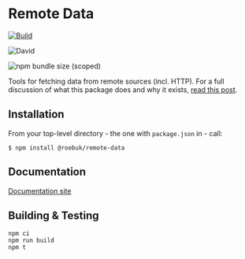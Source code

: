 # Remote Data

[![Build](https://github.com/roebuk/remote-data/actions/workflows/node.js.yml/badge.svg)](https://github.com/roebuk/remote-data/actions/workflows/node.js.yml)

![David](https://img.shields.io/david/roebuk/remote-data)

![npm bundle size (scoped)](https://img.shields.io/bundlephobia/min/@roebuk/remote-data)


Tools for fetching data from remote sources (incl. HTTP). For a full discussion
of what this package does and why it exists, [read this post](http://blog.jenkster.com/2016/06/how-elm-slays-a-ui-antipattern.html).


## Installation

From your top-level directory - the one with `package.json` in - call:

```
$ npm install @roebuk/remote-data
```

## Documentation

[Documentation site](https://remote-data.netlify.app/)

## Building & Testing

```
npm ci
npm run build
npm t
```
